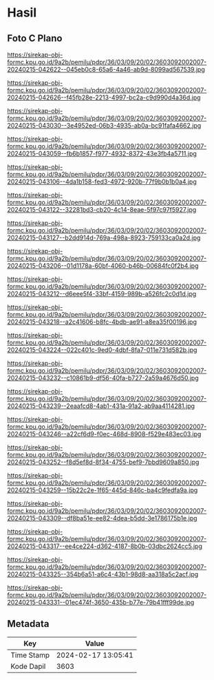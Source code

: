 # Hasil

## Foto C Plano

https://sirekap-obj-formc.kpu.go.id/9a2b/pemilu/pdpr/36/03/09/20/02/3603092002007-20240215-042622--045eb0c8-65a6-4a46-ab9d-8099ad567539.jpg

https://sirekap-obj-formc.kpu.go.id/9a2b/pemilu/pdpr/36/03/09/20/02/3603092002007-20240215-042626--f45fb28e-2213-4997-bc2a-c9d990d4a36d.jpg

https://sirekap-obj-formc.kpu.go.id/9a2b/pemilu/pdpr/36/03/09/20/02/3603092002007-20240215-043030--3e4952ed-06b3-4935-ab0a-bc91fafa4662.jpg

https://sirekap-obj-formc.kpu.go.id/9a2b/pemilu/pdpr/36/03/09/20/02/3603092002007-20240215-043059--fb6b1857-f977-4932-8372-43e3fb4a5711.jpg

https://sirekap-obj-formc.kpu.go.id/9a2b/pemilu/pdpr/36/03/09/20/02/3603092002007-20240215-043106--4da1b158-fed3-4972-920b-77f9b0b1b0a4.jpg

https://sirekap-obj-formc.kpu.go.id/9a2b/pemilu/pdpr/36/03/09/20/02/3603092002007-20240215-043122--32281bd3-cb20-4c14-8eae-5f97c97f5927.jpg

https://sirekap-obj-formc.kpu.go.id/9a2b/pemilu/pdpr/36/03/09/20/02/3603092002007-20240215-043127--b2dd914d-769a-498a-8923-759133ca0a2d.jpg

https://sirekap-obj-formc.kpu.go.id/9a2b/pemilu/pdpr/36/03/09/20/02/3603092002007-20240215-043206--01d1178a-60bf-4060-b46b-00684fc0f2b4.jpg

https://sirekap-obj-formc.kpu.go.id/9a2b/pemilu/pdpr/36/03/09/20/02/3603092002007-20240215-043212--d6eee5f4-33bf-4159-989b-a526fc2c0d1d.jpg

https://sirekap-obj-formc.kpu.go.id/9a2b/pemilu/pdpr/36/03/09/20/02/3603092002007-20240215-043218--a2c41606-b8fc-4bdb-ae91-a8ea35f00196.jpg

https://sirekap-obj-formc.kpu.go.id/9a2b/pemilu/pdpr/36/03/09/20/02/3603092002007-20240215-043224--022c401c-9ed0-4dbf-8fa7-011e731d582b.jpg

https://sirekap-obj-formc.kpu.go.id/9a2b/pemilu/pdpr/36/03/09/20/02/3603092002007-20240215-043232--c10861b9-df56-40fa-b727-2a59a4676d50.jpg

https://sirekap-obj-formc.kpu.go.id/9a2b/pemilu/pdpr/36/03/09/20/02/3603092002007-20240215-043239--2eaafcd8-4ab1-431a-91a2-ab9aa4114281.jpg

https://sirekap-obj-formc.kpu.go.id/9a2b/pemilu/pdpr/36/03/09/20/02/3603092002007-20240215-043246--a22cf6d9-f0ec-468d-8908-f529e483ec03.jpg

https://sirekap-obj-formc.kpu.go.id/9a2b/pemilu/pdpr/36/03/09/20/02/3603092002007-20240215-043252--f8d5ef8d-8f34-4755-bef9-7bbd9609a850.jpg

https://sirekap-obj-formc.kpu.go.id/9a2b/pemilu/pdpr/36/03/09/20/02/3603092002007-20240215-043259--15b22c2e-1f65-445d-846c-ba4c9fedfa9a.jpg

https://sirekap-obj-formc.kpu.go.id/9a2b/pemilu/pdpr/36/03/09/20/02/3603092002007-20240215-043309--df8ba51e-ee82-4dea-b5dd-3e1786175b1e.jpg

https://sirekap-obj-formc.kpu.go.id/9a2b/pemilu/pdpr/36/03/09/20/02/3603092002007-20240215-043317--ee4ce224-d362-4187-8b0b-03dbc2624cc5.jpg

https://sirekap-obj-formc.kpu.go.id/9a2b/pemilu/pdpr/36/03/09/20/02/3603092002007-20240215-043325--354b6a51-a6c4-43b1-98d8-aa318a5c2acf.jpg

https://sirekap-obj-formc.kpu.go.id/9a2b/pemilu/pdpr/36/03/09/20/02/3603092002007-20240215-043331--01ec474f-3650-435b-b77e-79b41fff99de.jpg


## Metadata

| Key        | Value               |
| ---------- | ------------------- |
| Time Stamp | 2024-02-17 13:05:41 |
| Kode Dapil | 3603                |



